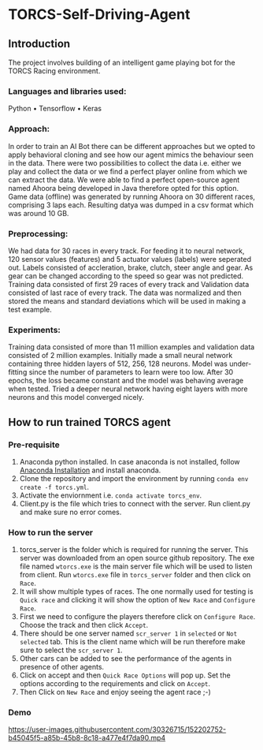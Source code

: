 # TORCS-Self-Driving-Agent
## Introduction
The project involves building of an intelligent game playing bot for the TORCS Racing environment.
### Languages and libraries used:
Python 
    • Tensorflow
    • Keras
### Approach:
In order to train an AI Bot there can be different approaches but we opted to apply behavioral cloning and see how our agent mimics the behaviour seen in the data. There were two possibilities to collect the data i.e. either we play and collect the data or we find a perfect player online from which we can extract the data. We were able to find a perfect open-source agent named Ahoora being developed in Java therefore opted for this option. Game data (offline) was generated by running Ahoora on 30 different races, comprising 3 laps each. Resulting datya was dumped in a csv format which was around 10 GB.
### Preprocessing:
We had data for 30 races in every track. For feeding it to neural network, 120 sensor values (features) and 5 actuator values (labels) were seperated out. Labels consisted of accleration, brake, clutch, steer angle and gear. As gear can be changed according to the speed so gear was not predicted. Training data consisted of first 29 races of every track and Validation data consisted of last race of every track. The data was normalized and then stored the means and standard deviations which will be used in making a test example.
### Experiments:
Training data consisted of more than 11 million examples and validation data consisted of 2 million examples. Initially made a small neural network containing three hidden layers of 512, 256, 128 neurons. Model was under-fitting since the number of parameters to learn were too low. After 30 epochs, the loss became constant and the model was behaving average when tested. Tried a deeper neural network having eight layers with more neurons and this model converged nicely.

## How to run trained TORCS agent

### Pre-requisite
1) Anaconda python installed. In case anaconda is not installed, follow [Anaconda Installation](https://www.anaconda.com/products/individual) and install anaconda.
2) Clone the repository and import the environment by running `conda env create -f torcs.yml`. 
3) Activate the enviornment i.e. `conda activate torcs_env`. 
4) Client.py is the file which tries to connect with the server. Run client.py and make sure no error comes.
### How to run the server
1) torcs_server is the folder which is required for running the server. This server was downloaded from an open source github repository. The exe file named `wtorcs.exe` is the main server file which will be used to listen from client. Run `wtorcs.exe` file in `torcs_server` folder and then click on `Race`. 
2) It will show multiple types of races. The one normally used for testing is `Quick race` and clicking it will show the option of `New Race` and `Configure Race`.
3) First we need to configure the players therefore click on `Configure Race`. Choose the track and then click `Accept`. 
4) There should be one server named `scr_server 1` in `selected` or `Not selected` tab. This is the client name which will be run therefore make sure to select the `scr_server 1`.
5) Other cars can be added to see the performance of the agents in presence of other agents. 
6) Click on accept and then `Quick Race Options` will pop up. Set the options according to the requirements and click on `Accept`. 
7) Then Click on `New Race` and enjoy seeing the agent race ;-)

### Demo


https://user-images.githubusercontent.com/30326715/152202752-b45045f5-a85b-45b8-8c18-a477e4f7da90.mp4

